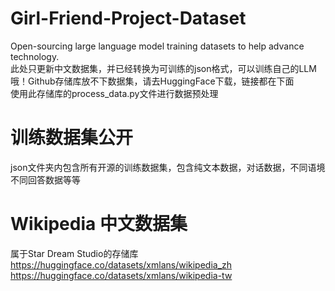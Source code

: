# Girl-Friend-Project-Dataset
Open-sourcing large language model training datasets to help advance technology. <br>
此处只更新中文数据集，并已经转换为可训练的json格式，可以训练自己的LLM哦！Github存储库放不下数据集，请去HuggingFace下载，链接都在下面 <br>
使用此存储库的process_data.py文件进行数据预处理
# 训练数据集公开
json文件夹内包含所有开源的训练数据集，包含纯文本数据，对话数据，不同语境不同回答数据等等
# Wikipedia 中文数据集
属于Star Dream Studio的存储库 https://huggingface.co/datasets/xmlans/wikipedia_zh 
https://huggingface.co/datasets/xmlans/wikipedia-tw

